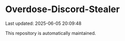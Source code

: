 # Overdose-Discord-Stealer

Last updated: 2025-06-05 20:09:48

This repository is automatically maintained.
